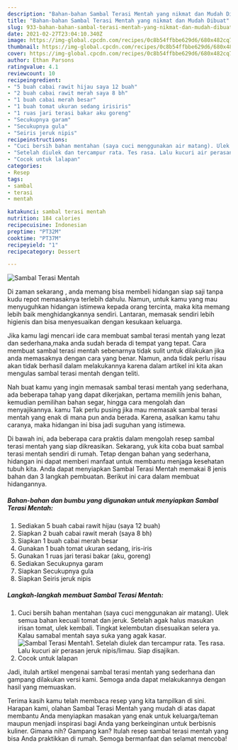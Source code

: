 ```yaml
---
description: "Bahan-bahan Sambal Terasi Mentah yang nikmat dan Mudah Dibuat"
title: "Bahan-bahan Sambal Terasi Mentah yang nikmat dan Mudah Dibuat"
slug: 933-bahan-bahan-sambal-terasi-mentah-yang-nikmat-dan-mudah-dibuat
date: 2021-02-27T23:04:10.340Z
image: https://img-global.cpcdn.com/recipes/0c8b54ffbbe629d6/680x482cq70/sambal-terasi-mentah-foto-resep-utama.jpg
thumbnail: https://img-global.cpcdn.com/recipes/0c8b54ffbbe629d6/680x482cq70/sambal-terasi-mentah-foto-resep-utama.jpg
cover: https://img-global.cpcdn.com/recipes/0c8b54ffbbe629d6/680x482cq70/sambal-terasi-mentah-foto-resep-utama.jpg
author: Ethan Parsons
ratingvalue: 4.1
reviewcount: 10
recipeingredient:
- "5 buah cabai rawit hijau saya 12 buah"
- "2 buah cabai rawit merah saya 8 bh"
- "1 buah cabai merah besar"
- "1 buah tomat ukuran sedang irisiris"
- "1 ruas jari terasi bakar aku goreng"
- "Secukupnya garam"
- "Secukupnya gula"
- "Seiris jeruk nipis"
recipeinstructions:
- "Cuci bersih bahan mentahan (saya cuci menggunakan air matang). Ulek semua bahan kecuali tomat dan jeruk. Setelah agak halus masukan irisan tomat, ulek kembali. Tingkat kelembutan disesuaikan selera ya. Kalau samabal mentah saya suka yang agak kasar."
- "Setelah diulek dan tercampur rata. Tes rasa. Lalu kucuri air perasan jeruk nipis/limau. Siap disajikan."
- "Cocok untuk lalapan"
categories:
- Resep
tags:
- sambal
- terasi
- mentah

katakunci: sambal terasi mentah 
nutrition: 184 calories
recipecuisine: Indonesian
preptime: "PT32M"
cooktime: "PT37M"
recipeyield: "1"
recipecategory: Dessert

---
```



![Sambal Terasi Mentah](https://img-global.cpcdn.com/recipes/0c8b54ffbbe629d6/680x482cq70/sambal-terasi-mentah-foto-resep-utama.jpg)

Di zaman  sekarang , anda memang bisa membeli hidangan siap saji tanpa kudu repot memasaknya terlebih dahulu. Namun, untuk kamu yang mau menyuguhkan hidangan istimewa kepada orang tercinta, maka kita memang lebih baik menghidangkannya sendiri. Lantaran, memasak sendiri lebih higienis dan bisa menyesuaikan dengan kesukaan keluarga.

Jika kamu lagi mencari ide cara membuat sambal terasi mentah yang lezat dan sederhana,maka anda sudah berada di tempat yang tepat. Cara membuat sambal terasi mentah  sebenarnya tidak sulit untuk dilakukan jika anda memasaknya dengan cara yang benar. Namun, anda tidak perlu risau akan tidak berhasil dalam melakukannya 
karena dalam artikel ini kita akan mengulas sambal terasi mentah dengan teliti.  



Nah buat kamu yang ingin memasak sambal terasi mentah yang sederhana, ada beberapa tahap yang dapat dikerjakan, pertama memilih jenis bahan, kemudian pemilihan bahan segar, hingga cara mengolah dan menyajikannya. kamu Tak perlu pusing jika mau memasak sambal terasi mentah yang enak di mana pun anda berada. Karena, asalkan kamu  tahu caranya, maka hidangan ini bisa jadi suguhan yang istimewa.

Di bawah ini, ada beberapa cara praktis  dalam mengolah resep sambal terasi mentah yang siap dikreasikan. Sekarang, yuk kita coba buat sambal terasi mentah sendiri di rumah. Tetap dengan bahan yang sederhana, hidangan ini dapat memberi manfaat untuk membantu menjaga kesehatan tubuh kita. Anda dapat menyiapkan Sambal Terasi Mentah memakai 8 jenis bahan dan 3 langkah pembuatan. Berikut ini cara dalam membuat hidangannya.

<!--inarticleads1-->

##### Bahan-bahan dan bumbu yang digunakan untuk menyiapkan Sambal Terasi Mentah:

1. Sediakan 5 buah cabai rawit hijau (saya 12 buah)
1. Siapkan 2 buah cabai rawit merah (saya 8 bh)
1. Siapkan 1 buah cabai merah besar
1. Gunakan 1 buah tomat ukuran sedang, iris-iris
1. Gunakan 1 ruas jari terasi bakar (aku, goreng)
1. Sediakan Secukupnya garam
1. Siapkan Secukupnya gula
1. Siapkan Seiris jeruk nipis




<!--inarticleads2-->

##### Langkah-langkah membuat Sambal Terasi Mentah:

1. Cuci bersih bahan mentahan (saya cuci menggunakan air matang). Ulek semua bahan kecuali tomat dan jeruk. Setelah agak halus masukan irisan tomat, ulek kembali. Tingkat kelembutan disesuaikan selera ya. Kalau samabal mentah saya suka yang agak kasar.
<img src="https://img-global.cpcdn.com/steps/40a994f76c280cd3/160x128cq70/sambal-terasi-mentah-langkah-memasak-1-foto.jpg" alt="Sambal Terasi Mentah">1. Setelah diulek dan tercampur rata. Tes rasa. Lalu kucuri air perasan jeruk nipis/limau. Siap disajikan.
1. Cocok untuk lalapan




Jadi, itulah artikel mengenai  sambal terasi mentah  yang sederhana dan gampang dilakukan versi kami. Semoga anda dapat melakukannya dengan hasil yang memuaskan. 

Terima kasih kamu telah membaca resep yang kita tampilkan di sini. Harapan kami, olahan  Sambal Terasi Mentah yang mudah di atas dapat membantu Anda menyiapkan masakan yang enak untuk keluarga/teman maupun menjadi inspirasi bagi Anda yang berkeinginan untuk berbisnis kuliner. Gimana nih? Gampang kan? Itulah resep sambal terasi mentah yang bisa Anda praktikkan di rumah. Semoga bermanfaat dan selamat mencoba!

